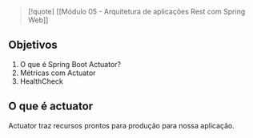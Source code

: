 
> [!quote] [[Módulo 05 - Arquitetura de aplicações Rest com Spring Web]]

## Objetivos

1. O que é Spring Boot Actuator?
2. Métricas com Actuator
3. HealthCheck

## O que é actuator

Actuator traz recursos prontos para produção para nossa aplicação.

